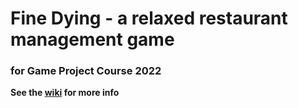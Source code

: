 # Fine Dying - a relaxed restaurant management game
### for Game Project Course 2022

**See the [wiki](https://github.com/ikylios/GPC2022/wiki) for more info**
